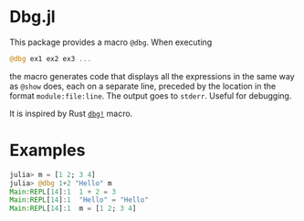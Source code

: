 # Dbg.jl

This package provides a macro `@dbg`. When executing

```julia
@dbg ex1 ex2 ex3 ...
```

the macro generates code that displays all the expressions in the same way as `@show` does, each on a separate line,
preceded by the location in the format `module:file:line`. The output goes to `stderr`. Useful for debugging.

It is inspired by Rust [`dbg!`](https://doc.rust-lang.org/std/macro.dbg.html) macro.

# Examples

```julia
julia> m = [1 2; 3 4]
julia> @dbg 1+2 "Hello" m
Main:REPL[14]:1  1 + 2 = 3
Main:REPL[14]:1  "Hello" = "Hello"
Main:REPL[14]:1  m = [1 2; 3 4]
```
